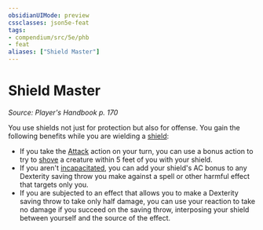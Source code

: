 ```yaml
---
obsidianUIMode: preview
cssclasses: json5e-feat
tags:
- compendium/src/5e/phb
- feat
aliases: ["Shield Master"]
---
```

# Shield Master
*Source: Player's Handbook p. 170*  

You use shields not just for protection but also for offense. You gain the following benefits while you are wielding a [shield](/3-Mechanics/CLI/items/shield.md):

- If you take the [Attack](/3-Mechanics/CLI/rules/actions.md#Attack) action on your turn, you can use a bonus action to try to [shove](/3-Mechanics/CLI/rules/actions.md#shove) a creature within 5 feet of you with your shield.  
- If you aren't [incapacitated](/3-Mechanics/CLI/rules/conditions.md#incapacitated), you can add your shield's AC bonus to any Dexterity saving throw you make against a spell or other harmful effect that targets only you.  
- If you are subjected to an effect that allows you to make a Dexterity saving throw to take only half damage, you can use your reaction to take no damage if you succeed on the saving throw, interposing your shield between yourself and the source of the effect.